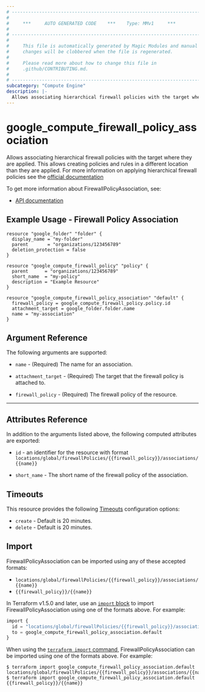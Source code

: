 ```yaml
---
# ----------------------------------------------------------------------------
#
#     ***     AUTO GENERATED CODE    ***    Type: MMv1     ***
#
# ----------------------------------------------------------------------------
#
#     This file is automatically generated by Magic Modules and manual
#     changes will be clobbered when the file is regenerated.
#
#     Please read more about how to change this file in
#     .github/CONTRIBUTING.md.
#
# ----------------------------------------------------------------------------
subcategory: "Compute Engine"
description: |-
  Allows associating hierarchical firewall policies with the target where they are applied.
---
```


# google_compute_firewall_policy_association

Allows associating hierarchical firewall policies with the target where they are applied. This allows creating policies and rules in a different location than they are applied.
For more information on applying hierarchical firewall policies see the [official documentation](https://cloud.google.com/firewall/docs/firewall-policies#managing_hierarchical_firewall_policy_resources)


To get more information about FirewallPolicyAssociation, see:

* [API documentation](https://cloud.google.com/compute/docs/reference/rest/v1/firewallPolicies/addAssociation)

## Example Usage - Firewall Policy Association


```hcl
resource "google_folder" "folder" {
  display_name = "my-folder"
  parent       = "organizations/123456789"
  deletion_protection = false
}

resource "google_compute_firewall_policy" "policy" {
  parent      = "organizations/123456789"
  short_name  = "my-policy"
  description = "Example Resource"
}

resource "google_compute_firewall_policy_association" "default" {
  firewall_policy = google_compute_firewall_policy.policy.id
  attachment_target = google_folder.folder.name
  name = "my-association"
}
```

## Argument Reference

The following arguments are supported:


* `name` -
  (Required)
  The name for an association.

* `attachment_target` -
  (Required)
  The target that the firewall policy is attached to.

* `firewall_policy` -
  (Required)
  The firewall policy of the resource.


- - -



## Attributes Reference

In addition to the arguments listed above, the following computed attributes are exported:

* `id` - an identifier for the resource with format `locations/global/firewallPolicies/{{firewall_policy}}/associations/{{name}}`

* `short_name` -
  The short name of the firewall policy of the association.


## Timeouts

This resource provides the following
[Timeouts](https://developer.hashicorp.com/terraform/plugin/sdkv2/resources/retries-and-customizable-timeouts) configuration options:

- `create` - Default is 20 minutes.
- `delete` - Default is 20 minutes.

## Import


FirewallPolicyAssociation can be imported using any of these accepted formats:

* `locations/global/firewallPolicies/{{firewall_policy}}/associations/{{name}}`
* `{{firewall_policy}}/{{name}}`


In Terraform v1.5.0 and later, use an [`import` block](https://developer.hashicorp.com/terraform/language/import) to import FirewallPolicyAssociation using one of the formats above. For example:

```tf
import {
  id = "locations/global/firewallPolicies/{{firewall_policy}}/associations/{{name}}"
  to = google_compute_firewall_policy_association.default
}
```

When using the [`terraform import` command](https://developer.hashicorp.com/terraform/cli/commands/import), FirewallPolicyAssociation can be imported using one of the formats above. For example:

```
$ terraform import google_compute_firewall_policy_association.default locations/global/firewallPolicies/{{firewall_policy}}/associations/{{name}}
$ terraform import google_compute_firewall_policy_association.default {{firewall_policy}}/{{name}}
```
